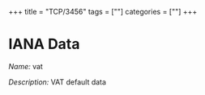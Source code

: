 +++
title = "TCP/3456"
tags = [""]
categories = [""]
+++

# IANA Data

_Name:_ vat

_Description:_ VAT default data

